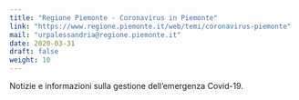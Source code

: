 ```yaml
---
title: "Regione Piemonte - Coronavirus in Piemonte"
link: "https://www.regione.piemonte.it/web/temi/coronavirus-piemonte"
mail: "urpalessandria@regione.piemonte.it"
date: 2020-03-31
draft: false
weight: 10
---
```


Notizie e informazioni sulla gestione dell’emergenza Covid-19.
